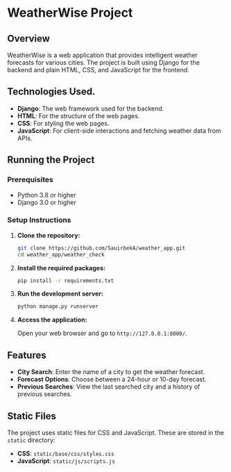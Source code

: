
# WeatherWise Project

## Overview

WeatherWise is a web application that provides intelligent weather forecasts for various cities. The project is built using Django for the backend and plain HTML, CSS, and JavaScript for the frontend.

## Technologies Used.

- **Django**: The web framework used for the backend.
- **HTML**: For the structure of the web pages.
- **CSS**: For styling the web pages.
- **JavaScript**: For client-side interactions and fetching weather data from APIs.

## Running the Project

### Prerequisites

- Python 3.8 or higher
- Django 3.0 or higher

### Setup Instructions

1. **Clone the repository:**

   ```bash
   git clone https://github.com/SauirbekA/weather_app.git
   cd weather_app/weather_check
   ```

2. **Install the required packages:**

   ```bash
   pip install -r requirements.txt
   ```

3. **Run the development server:**

   ```bash
   python manage.py runserver
   ```

4. **Access the application:**

   Open your web browser and go to `http://127.0.0.1:8000/`.

## Features

- **City Search**: Enter the name of a city to get the weather forecast.
- **Forecast Options**: Choose between a 24-hour or 10-day forecast.
- **Previous Searches**: View the last searched city and a history of previous searches.

## Static Files

The project uses static files for CSS and JavaScript. These are stored in the `static` directory:

- **CSS**: `static/base/css/styles.css`
- **JavaScript**: `static/js/scripts.js`
